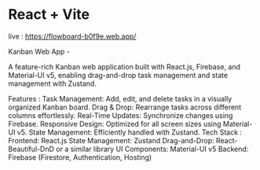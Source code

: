 # React + Vite

live : https://flowboard-b0f9e.web.app/ 

Kanban Web App - 

A feature-rich Kanban web application built with React.js, Firebase, and Material-UI v5, enabling drag-and-drop task management and state management with Zustand.

Features :
Task Management: Add, edit, and delete tasks in a visually organized Kanban board.
Drag & Drop: Rearrange tasks across different columns effortlessly.
Real-Time Updates: Synchronize changes using Firebase.
Responsive Design: Optimized for all screen sizes using Material-UI v5.
State Management: Efficiently handled with Zustand.
Tech Stack :
Frontend: React.js
State Management: Zustand
Drag-and-Drop: React-Beautiful-DnD or a similar library
UI Components: Material-UI v5
Backend: Firebase (Firestore, Authentication, Hosting)
